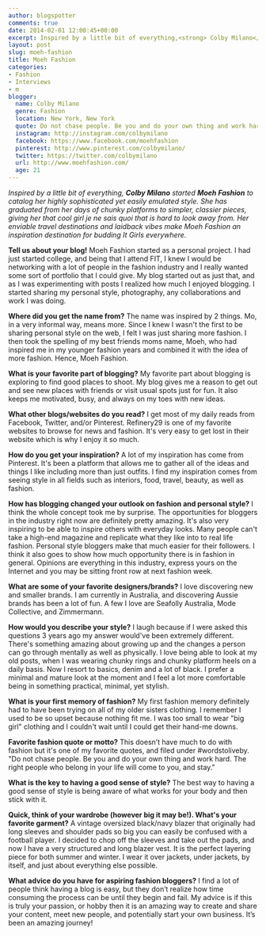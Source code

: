 ```yaml
---
author: blogspotter
comments: true
date: 2014-02-01 12:00:45+00:00
excerpt: Inspired by a little bit of everything,<strong> Colby Milano</strong> started <strong>Moeh Fashion</strong> to catalog her highly sophisticated yet easily emulated style.
layout: post
slug: moeh-fashion
title: Moeh Fashion
categories:
- Fashion
- Interviews
- m
blogger:
  name: Colby Milano
  genre: Fashion
  location: New York, New York
  quote: Do not chase people. Be you and do your own thing and work hard. The right people who belong in your life will come to you, and stay.
  instagram: http://instagram.com/colbymilano
  facebook: https://www.facebook.com/moehfashion
  pinterest: http://www.pinterest.com/colbymilano/
  twitter: https://twitter.com/colbymilano
  url: http://www.moehfashion.com/
  age: 21
---
```


_Inspired by a little bit of everything, **Colby Milano** started **Moeh Fashion** to catalog her highly sophisticated yet easily emulated style. She has graduated from her days of chunky platforms to simpler, classier pieces, giving her that cool girl je ne sais quoi that is hard to look away from. Her enviable travel destinations and laidback vibes make Moeh Fashion an inspiration destination for budding It Girls everywhere._

**Tell us about your blog!** Moeh Fashion started as a personal project. I had just started college, and being that I attend FIT, I knew I would be networking with a lot of people in the fashion industry and I really wanted some sort of portfolio that I could give. My blog started out as just that, and as I was experimenting with posts I realized how much I enjoyed blogging. I started sharing my personal style, photography, any collaborations and work I was doing.

**Where did you get the name from?** The name was inspired by 2 things. Mo, in a very informal way, means more. Since I knew I wasn't the first to be sharing personal style on the web, I felt I was just sharing more fashion. I then took the spelling of my best friends moms name, Moeh, who had inspired me in my younger fashion years and combined it with the idea of more fashion. Hence, Moeh Fashion.

**What is your favorite part of blogging?** My favorite part about blogging is exploring to find good places to shoot. My blog gives me a reason to get out and see new places with friends or visit usual spots just for fun. It also keeps me motivated, busy, and always on my toes with new ideas.

**What other blogs/websites do you read?** I get most of my daily reads from Facebook, Twitter, and/or Pinterest. Refinery29 is one of my favorite websites to browse for news and fashion. It's very easy to get lost in their website which is why I enjoy it so much.

**How do you get your inspiration?** A lot of my inspiration has come from Pinterest. It's been a platform that allows me to gather all of the ideas and things I like including more than just outfits. I find my inspiration comes from seeing style in all fields such as interiors, food, travel, beauty, as well as fashion.

**How has blogging changed your outlook on fashion and personal style?** I think the whole concept took me by surprise. The opportunities for bloggers in the industry right now are definitely pretty amazing. It's also very inspiring to be able to inspire others with everyday looks. Many people can't take a high-end magazine and replicate what they like into to real life fashion. Personal style bloggers make that much easier for their followers. I think it also goes to show how much opportunity there is in fashion in general. Opinions are everything in this industry, express yours on the Internet and you may be sitting front row at next fashion week.

**What are some of your favorite designers/brands?** I love discovering new and smaller brands. I am currently in Australia, and discovering Aussie brands has been a lot of fun. A few I love are Seafolly Australia, Mode Collective, and Zimmermann.

**How would you describe your style?** I laugh because if I were asked this questions 3 years ago my answer would've been extremely different. There's something amazing about growing up and the changes a person can go through mentally as well as physically. I love being able to look at my old posts, when I was wearing chunky rings and chunky platform heels on a daily basis. Now I resort to basics, denim and a lot of black. I prefer a minimal and mature look at the moment and I feel a lot more comfortable being in something practical, minimal, yet stylish.

**What is your first memory of fashion?** My first fashion memory definitely had to have been trying on all of my older sisters clothing. I remember I used to be so upset because nothing fit me. I was too small to wear "big girl" clothing and I couldn't wait until I could get their hand-me downs.

**Favorite fashion quote or motto?** This doesn’t have much to do with fashion but it's one of my favorite quotes, and filed under #wordstoliveby. "Do not chase people. Be you and do your own thing and work hard. The right people who belong in your life will come to you, and stay."

**What is the key to having a good sense of style?** The best way to having a good sense of style is being aware of what works for your body and then stick with it.

**Quick, think of your wardrobe (however big it may be!). What's your favorite garment?** A vintage oversized black/navy blazer that originally had long sleeves and shoulder pads so big you can easily be confused with a football player. I decided to chop off the sleeves and take out the pads, and now I have a very structured and long blazer vest. It is the perfect layering piece for both summer and winter. I wear it over jackets, under jackets, by itself, and just about everything else possible.

**What advice do you have for aspiring fashion bloggers?** I find a lot of people think having a blog is easy, but they don’t realize how time consuming the process can be until they begin and fail. My advice is if this is truly your passion, or hobby then it is an amazing way to create and share your content, meet new people, and potentially start your own business. It’s been an amazing journey!

